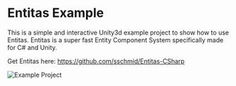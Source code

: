 # Entitas Example
This is a simple and interactive Unity3d example project to show how to use Entitas. Entitas is a super fast Entity Component System specifically made for C# and Unity.

Get Entitas here: https://github.com/sschmid/Entitas-CSharp

![Example Project](https://raw.githubusercontent.com/sschmid/Entitas-CSharp/develop/Readme/Images/ExampleProject.png)